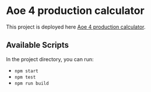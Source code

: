 # Aoe 4 production calculator

This project is deployed here [Aoe 4 production calculator](https://www.aoe4-production-calculator.com/).

## Available Scripts

In the project directory, you can run:

- `npm start`
- `npm test`
- `npm run build`
